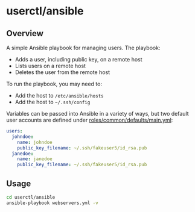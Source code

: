 # userctl/ansible

## Overview

A simple Ansible playbook for managing users. The playbook:

* Adds a user, including public key, on a remote host
* Lists users on a remote host
* Deletes the user from the remote host

To run the playbook, you may need to:

* Add the host to `/etc/ansible/hosts`
* Add the host to `~/.ssh/config`

Variables can be passed into Ansible in a variety of ways, but two default
user accounts are defined under
[roles/common/defaults/main.yml](roles/common/defaults/main.yml):

```yaml
users:
  johndoe:
    name: johndoe
    public_key_filename: ~/.ssh/fakeuser5/id_rsa.pub
  janedoe:
    name: janedoe
    public_key_filename: ~/.ssh/fakeuser5/id_rsa.pub
```

## Usage

```bash
cd userctl/ansible
ansible-playbook webservers.yml -v
```